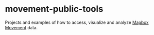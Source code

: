 # movement-public-tools

Projects and examples of how to access, visualize and analyze [Mapbox Movement](https://www.mapbox.com/movement-data) data.